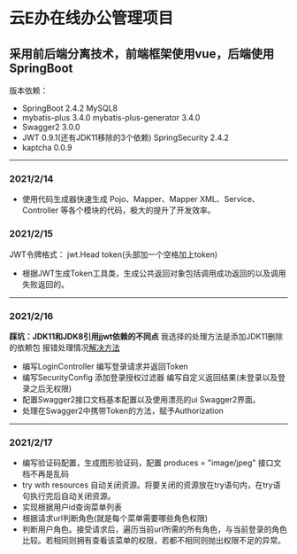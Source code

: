 # 云E办在线办公管理项目
## 采用前后端分离技术，前端框架使用vue，后端使用SpringBoot
版本依赖：
- SpringBoot 2.4.2 MySQL8 
- mybatis-plus 3.4.0 mybatis-plus-generator 3.4.0
- Swagger2  3.0.0 
- JWT 0.9.1(还有JDK11移除的3个依赖) SpringSecurity 2.4.2 
- kaptcha 0.0.9
***
### 2021/2/14
- 使用代码生成器快速生成 Pojo、Mapper、Mapper XML、Service、Controller 等各个模块的代码，极大的提升了开发效率。 

### 2021/2/15
JWT令牌格式： jwt.Head token(头部加一个空格加上token)
- 根据JWT生成Token工具类，生成公共返回对象包括调用成功返回的以及调用失败返回的。
***
### 2021/2/16
**踩坑：JDK11和JDK8引用jjwt依赖的不同点**
我选择的处理方法是添加JDK11删除的依赖包 
报错处理情况[解决方法](https://blog.csdn.net/u010748421/article/details/107363925/) 
- 编写LoginController 编写登录请求并返回Token
- 编写SecurityConfig 添加登录授权过滤器 编写自定义返回结果(未登录以及登录之后无权限)
- 配置Swagger2接口文档基本配置以及使用漂亮的ui Swagger2界面。
- 处理在Swagger2中携带Token的方法，赋予Authorization 
***
### 2021/2/17
- 编写验证码配置，生成图形验证码，配置 produces = "image/jpeg" 接口文档不再是乱码
- try with resources 自动关闭资源。将要关闭的资源放在try语句内，在try语句执行完后自动关闭资源。
- 实现根据用户id查询菜单列表
- 根据请求url判断角色(就是每个菜单需要哪些角色权限)
- 判断用户角色。接受请求后，遍历当前url所需的所有角色，与当前登录的角色比较。若相同则拥有查看该菜单的权限，若都不相同则抛出权限不足的异常。






